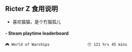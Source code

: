 ## Ricter Z 食用说明
- 喜欢猫猫，是个冇猫孤儿

<!-- steam-box start -->
#### - Steam playtime leaderboard
```text
🎮 World of Warships                 🕘 121 hrs 45 mins
```
<!-- Powered by https://github.com/YouEclipse/steam-box . -->
<!-- steam-box end -->
